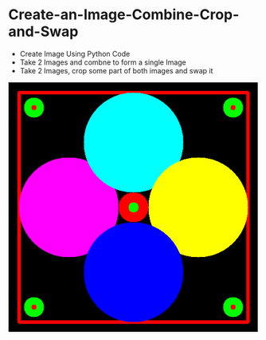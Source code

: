 # Create-an-Image-Combine-Crop-and-Swap

* Create Image Using Python Code
* Take 2 Images and combne to form a single Image
* Take 2 Images, crop some part of both images and swap it 

![](Rangoli.png)
